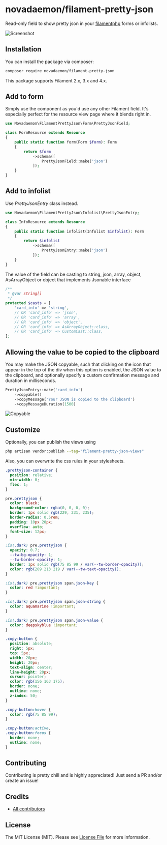 # novadaemon/filament-pretty-json

Read-only field to show pretty json in your [filamentphp](https://filamentphp.com/) forms or infolists.

![Screenshot](https://raw.githubusercontent.com/novadaemon/filament-pretty-json/refs/heads/main/resources/img/screenshot.webp)

## Installation

You can install the package via composer:

```bash
composer require novadaemon/filament-pretty-json
```

This package supports Filament 2.x, 3.x and 4.x.

## Add to form

Simply use the component as you'd use any other Filament field. It's especially perfect for the resource view page where it blends right in.

```php
use Novadaemon\FilamentPrettyJson\Form\PrettyJsonField;

class FormResource extends Resource
{
    public static function form(Form $form): Form
    {
        return $form
            ->schema([
                PrettyJsonField::make('json')
            ]);
    }
}
```

## Add to infolist

Use _PrettyJsonEntry_ class instead.

```php
use Novadaemon\FilamentPrettyJson\Infolist\PrettyJsonEntry;

class InfoResource extends Resource
{
    public static function infolist(Infolist $infolist): Form
    {
        return $infolist
            ->schema([
                PrettyJsonEntry::make('json')
            ]);
    }
}
```

The value of the field can be casting to string, json, array, object, AsArrayObject or object that implements Jsonable interface

```php
/**
 * @var string[]
 */
protected $casts = [
    'card_info' => 'string',
    // OR 'card_info' => 'json',
    // OR 'card_info' => 'array',
    // OR 'card_info' => 'object',
    // OR 'card_info' => AsArrayObject::class,
    // OR 'card_info' => CustomCast::class,
];
```

## Allowing the value to be copied to the clipboard

You may make the JSON copyable, such that clicking on the icon that appear in the top of the div when this option is enabled, the JSON value to the clipboard, and optionally specify a custom confirmation message and duration in milliseconds.

```php
PrettyJsonEntry::make('card_info')
    ->copyable()
    ->copyMessage('Your JSON is copied to the clipboard')
    ->copyMessageDuration(1500)
```

![Copyable](https://raw.githubusercontent.com/novadaemon/filament-pretty-json/refs/heads/main/resources/img/copyable.webp)

## Customize

Optionally, you can publish the views using

```bash
php artisan vendor:publish --tag="filament-pretty-json-views"
```

Also, you can overwrite the css rules in your stylesheets.

```css
.prettyjson-container {
  position: relative;
  min-width: 0;
  flex: 1;
}

pre.prettyjson {
  color: black;
  background-color: rgba(0, 0, 0, 0);
  border: 1px solid rgb(229, 231, 235);
  border-radius: 0.5rem;
  padding: 10px 20px;
  overflow: auto;
  font-size: 12px;
}

:is(.dark) pre.prettyjson {
  opacity: 0.7;
  --tw-bg-opacity: 1;
  --tw-border-opacity: 1;
  border: 1px solid rgb(75 85 99 / var(--tw-border-opacity));
  color: rgb(209 213 219 / var(--tw-text-opacity));
}

:is(.dark) pre.prettyjson span.json-key {
  color: red !important;
}

:is(.dark) pre.prettyjson span.json-string {
  color: aquamarine !important;
}

:is(.dark) pre.prettyjson span.json-value {
  color: deepskyblue !important;
}

.copy-button {
  position: absolute;
  right: 5px;
  top: 5px;
  width: 20px;
  height: 20px;
  text-align: center;
  line-height: 20px;
  cursor: pointer;
  color: rgb(156 163 175);
  border: none;
  outline: none;
  z-index: 50;
}

.copy-button:hover {
  color: rgb(75 85 99);
}

.copy-button:active,
.copy-button:focus {
  border: none;
  outline: none;
}
```

## Contributing

Contributing is pretty chill and is highly appreciated! Just send a PR and/or create an issue!

## Credits

- [All contributors](https://github.com/novadaemon/filament-pretty-json/contributors)

## License

The MIT License (MIT). Please see [License File](LICENSE.md) for more information.
